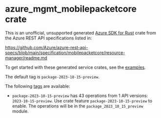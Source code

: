 # azure_mgmt_mobilepacketcore crate

This is an unofficial, unsupported generated [Azure SDK for Rust](https://github.com/Azure/azure-sdk-for-rust/tree/legacy) crate from the Azure REST API specifications listed in:

https://github.com/Azure/azure-rest-api-specs/blob/main/specification/mobilepacketcore/resource-manager/readme.md

To get started with these generated service crates, see the [examples](https://github.com/Azure/azure-sdk-for-rust/blob/legacy/services/README.md#examples).

The default tag is `package-2023-10-15-preview`.

The following [tags](https://github.com/Azure/azure-sdk-for-rust/blob/legacy/services/tags.md) are available:

- `package-2023-10-15-preview` has 43 operations from 1 API versions: `2023-10-15-preview`. Use crate feature `package-2023-10-15-preview` to enable. The operations will be in the `package_2023_10_15_preview` module.